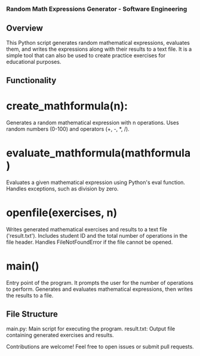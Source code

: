 ### Random Math Expressions Generator - Software Engineering
## Overview

This Python script generates random mathematical expressions, evaluates them, and writes the expressions along with their results to a text file. It is a simple tool that can also be used to create practice exercises for educational purposes.
## Functionality
# create_mathformula(n):
Generates a random mathematical expression with n operations.
Uses random numbers (0-100) and operators (+, -, *, /).
# evaluate_mathformula(mathformula)
Evaluates a given mathematical expression using Python's eval function.
Handles exceptions, such as division by zero.
# openfile(exercises, n)
Writes generated mathematical exercises and results to a text file ('result.txt').
Includes student ID and the total number of operations in the file header.
Handles FileNotFoundError if the file cannot be opened.
# main()
Entry point of the program. It prompts the user for the number of operations to perform. Generates and evaluates mathematical expressions, then writes the results to a file.

## File Structure
main.py: Main script for executing the program.
result.txt: Output file containing generated exercises and results.


Contributions are welcome! Feel free to open issues or submit pull requests.
